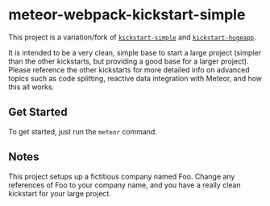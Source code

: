 # meteor-webpack-kickstart-simple

This project is a variation/fork of <a href="https://github.com/thereactivestack/kickstart-simple">`kickstart-simple`</a> and <a href="https://github.com/thereactivestack/kickstart-hugeapp">`kickstart-hugeapp`</a>.

It is intended to be a very clean, simple base to start a large project (simpler than the other kickstarts, but providing a good base for a larger project). Please reference the other kickstarts for more detailed info on advanced topics such as code splitting, reactive data integration with Meteor, and how this all works.

## Get Started

To get started, just run the `meteor` command.

## Notes

This project setups up a fictitious company named Foo. Change any references of Foo to your company name, and you have a really clean kickstart for your large project.

